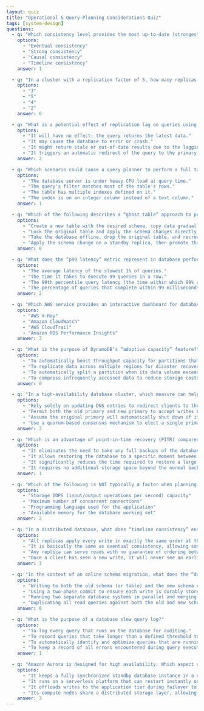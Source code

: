 ```yaml
---
layout: quiz
title: "Operational & Query-Planning Considerations Quiz"
tags: [system-design]
questions:
  - q: "Which consistency level provides the most up-to-date (strongest) read guarantees at the potential cost of higher latency or reduced availability?"
    options:
      - "Eventual consistency"
      - "Strong consistency"
      - "Causal consistency"
      - "Timeline consistency"
    answer: 1

  - q: "In a cluster with a replication factor of 5, how many replicas must acknowledge a write for the operation to succeed at the “quorum” consistency level?"
    options:
      - "3"
      - "5"
      - "4"
      - "2"
    answer: 0

  - q: "What is a potential effect of replication lag on queries using a secondary index on a read replica?"
    options:
      - "It will have no effect; the query returns the latest data."
      - "It may cause the database to error or crash."
      - "It might return stale or out-of-date results due to the lagging index."
      - "It triggers an automatic redirect of the query to the primary node."
    answer: 2

  - q: "Which scenario could cause a query planner to perform a full table scan despite an index being available on the table?"
    options:
      - "The database server is under heavy CPU load at query time."
      - "The query's filter matches most of the table's rows."
      - "The table has multiple indexes defined on it."
      - "The index is on an integer column instead of a text column."
    answer: 1

  - q: "Which of the following describes a “ghost table” approach to performing an online schema change?"
    options:
      - "Create a new table with the desired schema, copy data gradually into it, then swap it in as the live table with minimal downtime."
      - "Lock the original table and apply the schema changes directly, blocking writes until the operation completes."
      - "Take the database offline, drop the original table, and recreate it with the new schema during a maintenance window."
      - "Apply the schema change on a standby replica, then promote that replica to primary once the change is complete."
    answer: 0

  - q: "What does the “p99 latency” metric represent in database performance monitoring?"
    options:
      - "The average latency of the slowest 1% of queries."
      - "The time it takes to execute 99 queries in a row."
      - "The 99th percentile query latency (the time within which 99% of queries finish)."
      - "The percentage of queries that complete within 99 milliseconds."
    answer: 2

  - q: "Which AWS service provides an interactive dashboard for database performance (showing load, top SQL queries, and wait events)?"
    options:
      - "AWS X-Ray"
      - "Amazon CloudWatch"
      - "AWS CloudTrail"
      - "Amazon RDS Performance Insights"
    answer: 3

  - q: "What is the purpose of DynamoDB’s “adaptive capacity” feature?"
    options:
      - "To automatically boost throughput capacity for partitions that receive disproportionate traffic."
      - "To replicate data across multiple regions for disaster recovery."
      - "To automatically split a partition when its data volume exceeds a threshold."
      - "To compress infrequently accessed data to reduce storage costs."
    answer: 0

  - q: "In a high-availability database cluster, which measure can help prevent a “split-brain” scenario during failover?"
    options:
      - "Rely solely on updating DNS entries to redirect clients to the new primary."
      - "Permit both the old primary and new primary to accept writes briefly to avoid downtime."
      - "Assume the original primary will automatically shut down if it loses connectivity."
      - "Use a quorum-based consensus mechanism to elect a single primary leader."
    answer: 3

  - q: "Which is an advantage of point-in-time recovery (PITR) compared to relying solely on periodic full backups?"
    options:
      - "It eliminates the need to take any full backups of the database."
      - "It allows restoring the database to a specific moment between full backups, minimizing potential data loss."
      - "It significantly reduces the time required to restore a large database from scratch."
      - "It requires no additional storage space beyond the normal backup files."
    answer: 1

  - q: "Which of the following is NOT typically a factor when planning database capacity?"
    options:
      - "Storage IOPS (input/output operations per second) capacity"
      - "Maximum number of concurrent connections"
      - "Programming language used for the application"
      - "Available memory for the database working set"
    answer: 2

  - q: "In a distributed database, what does “timeline consistency” ensure?"
    options:
      - "All replicas apply every write in exactly the same order at the same time."
      - "It is basically the same as eventual consistency, allowing some stale reads."
      - "Any replica can serve reads with no guarantee of ordering between updates."
      - "Once a client has seen a new write, it will never see an earlier state of the data afterward."
    answer: 3

  - q: "In the context of an online schema migration, what does the “dual-write backfill” strategy entail?"
    options:
      - "Writing to both the old schema (or table) and the new schema concurrently while backfilling data to keep them in sync."
      - "Using a two-phase commit to ensure each write is durably stored in multiple locations."
      - "Running two separate database systems in parallel and merging the data after migration."
      - "Duplicating all read queries against both the old and new schema to compare results for consistency."
    answer: 0

  - q: "What is the purpose of a database slow query log?"
    options:
      - "To log every query that runs on the database for auditing."
      - "To record queries that take longer than a defined threshold to execute, for performance analysis."
      - "To automatically identify and optimize queries that are running slowly."
      - "To keep a record of all errors encountered during query execution."
    answer: 1

  - q: "Amazon Aurora is designed for high availability. Which aspect of Aurora’s architecture enables a rapid failover when the primary instance fails?"
    options:
      - "It keeps a fully synchronized standby database instance in a different region at all times."
      - "It runs on a serverless platform that can restart instantly on failure."
      - "It offloads writes to the application tier during failover to avoid downtime."
      - "Its compute nodes share a distributed storage layer, allowing a new instance to quickly take over using the same data."
    answer: 3
---
```

